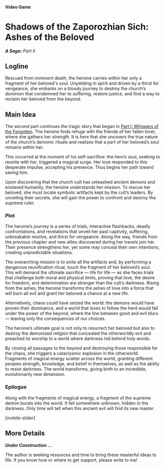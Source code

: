 #### Video Game

# Shadows of the Zaporozhian Sich: Ashes of the Beloved

***A Saga:** Part II*

## Logline

Rescued from imminent death, the heroine carries within her only a fragment of her beloved's soul. Unyielding in spirit and driven by a thirst for vengeance, she embarks on a bloody journey to destroy the church’s dominion that condemned her to suffering, restore justice, and find a way to reclaim her beloved from the beyond.

## Main Idea

The second part continues the tragic story that began in [Part I: Whispers of the Forgotten](/whispers-of-the-forgotten). The heroine finds refuge with the friends of her fallen lover, where she gathers her strength. It is here that she uncovers the true nature of the church’s demonic rituals and realizes that a part of her beloved’s soul remains within her.

This occurred at the moment of his self-sacrifice: the hero’s soul, seeking to reunite with her, triggered a magical surge. Her love responded to this desperate impulse, accepting his presence. Thus begins her path toward saving him.

Upon discovering that the church cult has unleashed ancient demons and enslaved humanity, the heroine understands her mission. To rescue her beloved, she must locate symbolic artifacts kept by the cult’s leaders. By unveiling their secrets, she will gain the power to confront and destroy the supreme ruler.

### Plot

The heroine’s journey is a series of trials, interactive flashbacks, deadly confrontations, and revelations that unveil her past captivity, suffering, unbreakable resolve, and thirst for vengeance. Along the way, friends from the previous chapter and new allies discovered during her travels join her. Their presence strengthens her, yet some may conceal their own intentions, creating unpredictable situations.

The overarching mission is to unite all the artifacts and, by performing a dangerous reunification ritual, touch the fragment of her beloved’s soul. This will demand the ultimate sacrifice — life for life — as she faces trials that challenge both moral and physical limits, proving that love, the desire for freedom, and determination are stronger than the cult’s darkness. Rising from the ashes, the heroine transforms the ashes of love into a force that will burn all evil and grant her beloved a chance at a new life.

Alternatively, chaos could have seized the world: the demons would have proven their dominance, and a world that loves to follow the herd would fall under the power of the beyond, where the line between good and evil blurs — leaving only the consequences of our choices.

The heroine’s ultimate goal is not only to resurrect her beloved but also to destroy the demonized religion that concealed the otherworldly evil and preached its worship to a world where darkness hid behind holy words.

By closing all passages to the beyond and destroying those responsible for the chaos, she triggers a cataclysmic explosion in the otherworld. Fragments of magical energy scatter across the world, granting different peoples strength, knowledge, and belief in themselves, as well as the ability to resist darkness. The world transforms, giving birth to an incredible, evolutionarily new dimension.

### Epilogue

Along with the fragments of magical energy, a fragment of the supreme demon bursts into the world. It fell somewhere unknown, hidden in the darkness. Only time will tell when this ancient evil will find its new master.

[mobile-slider]

## More Details

***Under Construction …***

The author is seeking resources and time to bring these masterful ideas to life. If you know how or where to get support, please write to me!